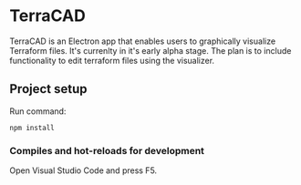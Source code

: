 # TerraCAD

TerraCAD is an Electron app that enables users to graphically visualize Terraform files. It's currenlty in it's early alpha stage.
The plan is to include functionality to edit terraform files using the visualizer.

## Project setup

Run command:

```
npm install
```

### Compiles and hot-reloads for development

Open Visual Studio Code and press F5.
